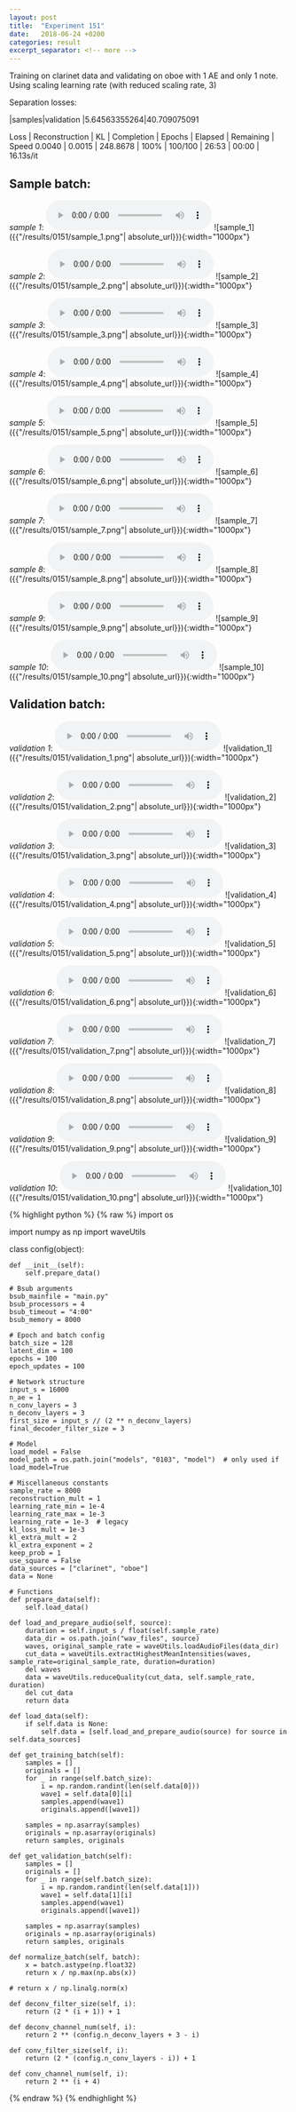 ```yaml
---
layout: post
title:  "Experiment 151"
date:   2018-06-24 +0200
categories: result
excerpt_separator: <!-- more -->
---
```

Training on clarinet data and validating on oboe with 1 AE and only 1 note. Using scaling learning rate (with reduced scaling rate, 3)

Separation losses:

|samples|validation
|5.64563355264|40.709075091

Loss | Reconstruction | KL | Completion | Epochs | Elapsed | Remaining | Speed
0.0040 | 0.0015 | 248.8678 | 100% | 100/100 | 26:53 | 00:00 | 16.13s/it<!-- more -->

## **Sample batch**:
_sample 1_:
<audio src="/ResultsOverview/results/0151/sample_1.wav" controls preload></audio>
![sample_1]({{"/results/0151/sample_1.png"| absolute_url}}){:width="1000px"}

_sample 2_:
<audio src="/ResultsOverview/results/0151/sample_2.wav" controls preload></audio>
![sample_2]({{"/results/0151/sample_2.png"| absolute_url}}){:width="1000px"}

_sample 3_:
<audio src="/ResultsOverview/results/0151/sample_3.wav" controls preload></audio>
![sample_3]({{"/results/0151/sample_3.png"| absolute_url}}){:width="1000px"}

_sample 4_:
<audio src="/ResultsOverview/results/0151/sample_4.wav" controls preload></audio>
![sample_4]({{"/results/0151/sample_4.png"| absolute_url}}){:width="1000px"}

_sample 5_:
<audio src="/ResultsOverview/results/0151/sample_5.wav" controls preload></audio>
![sample_5]({{"/results/0151/sample_5.png"| absolute_url}}){:width="1000px"}

_sample 6_:
<audio src="/ResultsOverview/results/0151/sample_6.wav" controls preload></audio>
![sample_6]({{"/results/0151/sample_6.png"| absolute_url}}){:width="1000px"}

_sample 7_:
<audio src="/ResultsOverview/results/0151/sample_7.wav" controls preload></audio>
![sample_7]({{"/results/0151/sample_7.png"| absolute_url}}){:width="1000px"}

_sample 8_:
<audio src="/ResultsOverview/results/0151/sample_8.wav" controls preload></audio>
![sample_8]({{"/results/0151/sample_8.png"| absolute_url}}){:width="1000px"}

_sample 9_:
<audio src="/ResultsOverview/results/0151/sample_9.wav" controls preload></audio>
![sample_9]({{"/results/0151/sample_9.png"| absolute_url}}){:width="1000px"}

_sample 10_:
<audio src="/ResultsOverview/results/0151/sample_10.wav" controls preload></audio>
![sample_10]({{"/results/0151/sample_10.png"| absolute_url}}){:width="1000px"}

## **Validation batch**:
_validation 1_:
<audio src="/ResultsOverview/results/0151/validation_1.wav" controls preload></audio>
![validation_1]({{"/results/0151/validation_1.png"| absolute_url}}){:width="1000px"}

_validation 2_:
<audio src="/ResultsOverview/results/0151/validation_2.wav" controls preload></audio>
![validation_2]({{"/results/0151/validation_2.png"| absolute_url}}){:width="1000px"}

_validation 3_:
<audio src="/ResultsOverview/results/0151/validation_3.wav" controls preload></audio>
![validation_3]({{"/results/0151/validation_3.png"| absolute_url}}){:width="1000px"}

_validation 4_:
<audio src="/ResultsOverview/results/0151/validation_4.wav" controls preload></audio>
![validation_4]({{"/results/0151/validation_4.png"| absolute_url}}){:width="1000px"}

_validation 5_:
<audio src="/ResultsOverview/results/0151/validation_5.wav" controls preload></audio>
![validation_5]({{"/results/0151/validation_5.png"| absolute_url}}){:width="1000px"}

_validation 6_:
<audio src="/ResultsOverview/results/0151/validation_6.wav" controls preload></audio>
![validation_6]({{"/results/0151/validation_6.png"| absolute_url}}){:width="1000px"}

_validation 7_:
<audio src="/ResultsOverview/results/0151/validation_7.wav" controls preload></audio>
![validation_7]({{"/results/0151/validation_7.png"| absolute_url}}){:width="1000px"}

_validation 8_:
<audio src="/ResultsOverview/results/0151/validation_8.wav" controls preload></audio>
![validation_8]({{"/results/0151/validation_8.png"| absolute_url}}){:width="1000px"}

_validation 9_:
<audio src="/ResultsOverview/results/0151/validation_9.wav" controls preload></audio>
![validation_9]({{"/results/0151/validation_9.png"| absolute_url}}){:width="1000px"}

_validation 10_:
<audio src="/ResultsOverview/results/0151/validation_10.wav" controls preload></audio>
![validation_10]({{"/results/0151/validation_10.png"| absolute_url}}){:width="1000px"}


{% highlight python %}
{% raw %}
import os

import numpy as np
import waveUtils


class config(object):

	def __init__(self):
		self.prepare_data()

	# Bsub arguments
	bsub_mainfile = "main.py"
	bsub_processors = 4
	bsub_timeout = "4:00"
	bsub_memory = 8000

	# Epoch and batch config
	batch_size = 128
	latent_dim = 100
	epochs = 100
	epoch_updates = 100

	# Network structure
	input_s = 16000
	n_ae = 1
	n_conv_layers = 3
	n_deconv_layers = 3
	first_size = input_s // (2 ** n_deconv_layers)
	final_decoder_filter_size = 3

	# Model
	load_model = False
	model_path = os.path.join("models", "0103", "model")  # only used if load_model=True

	# Miscellaneous constants
	sample_rate = 8000
	reconstruction_mult = 1
	learning_rate_min = 1e-4
	learning_rate_max = 1e-3
	learning_rate = 1e-3  # legacy
	kl_loss_mult = 1e-3
	kl_extra_mult = 2
	kl_extra_exponent = 2
	keep_prob = 1
	use_square = False
	data_sources = ["clarinet", "oboe"]
	data = None

	# Functions
	def prepare_data(self):
		self.load_data()

	def load_and_prepare_audio(self, source):
		duration = self.input_s / float(self.sample_rate)
		data_dir = os.path.join("wav_files", source)
		waves, original_sample_rate = waveUtils.loadAudioFiles(data_dir)
		cut_data = waveUtils.extractHighestMeanIntensities(waves, sample_rate=original_sample_rate, duration=duration)
		del waves
		data = waveUtils.reduceQuality(cut_data, self.sample_rate, duration)
		del cut_data
		return data

	def load_data(self):
		if self.data is None:
			self.data = [self.load_and_prepare_audio(source) for source in self.data_sources]

	def get_training_batch(self):
		samples = []
		originals = []
		for _ in range(self.batch_size):
			i = np.random.randint(len(self.data[0]))
			wave1 = self.data[0][i]
			samples.append(wave1)
			originals.append([wave1])

		samples = np.asarray(samples)
		originals = np.asarray(originals)
		return samples, originals

	def get_validation_batch(self):
		samples = []
		originals = []
		for _ in range(self.batch_size):
			i = np.random.randint(len(self.data[1]))
			wave1 = self.data[1][i]
			samples.append(wave1)
			originals.append([wave1])

		samples = np.asarray(samples)
		originals = np.asarray(originals)
		return samples, originals

	def normalize_batch(self, batch):
		x = batch.astype(np.float32)
		return x / np.max(np.abs(x))

	# return x / np.linalg.norm(x)

	def deconv_filter_size(self, i):
		return (2 * (i + 1)) + 1

	def deconv_channel_num(self, i):
		return 2 ** (config.n_deconv_layers + 3 - i)

	def conv_filter_size(self, i):
		return (2 * (config.n_conv_layers - i)) + 1

	def conv_channel_num(self, i):
		return 2 ** (i + 4)

{% endraw %}
{% endhighlight %}
